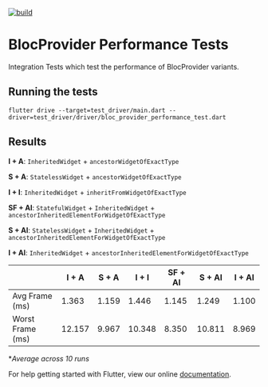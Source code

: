 [![build](https://github.com/felangel/bloc/workflows/build/badge.svg)](https://github.com/felangel/bloc/actions)

# BlocProvider Performance Tests

Integration Tests which test the performance of BlocProvider variants.

## Running the tests

```
flutter drive --target=test_driver/main.dart --driver=test_driver/driver/bloc_provider_performance_test.dart
```

## Results

**I + A**: `InheritedWidget` + `ancestorWidgetOfExactType`

**S + A**: `StatelessWidget` + `ancestorWidgetOfExactType`

**I + I**: `InheritedWidget` + `inheritFromWidgetOfExactType`

**SF + AI**: `StatefulWidget` + `InheritedWidget` + `ancestorInheritedElementForWidgetOfExactType`

**S + AI**: `StatelessWidget` + `InheritedWidget` + `ancestorInheritedElementForWidgetOfExactType`

**I + AI**: `InheritedWidget` + `ancestorInheritedElementForWidgetOfExactType`

|                  | I + A  | S + A | I + I  | SF + AI | S + AI | I + AI |
| ---------------- | ------ | ----- | ------ | ------- | ------ | ------ |
| Avg Frame (ms)   | 1.363  | 1.159 | 1.446  | 1.145   | 1.249  | 1.100  |
| Worst Frame (ms) | 12.157 | 9.967 | 10.348 | 8.350   | 10.811 | 8.969  |

**Average across 10 runs*

For help getting started with Flutter, view our online
[documentation](https://flutter.dev/).
